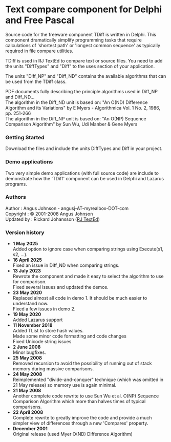 # Text compare component for Delphi and Free Pascal

Source code for the freeware component TDiff is written in Delphi. This 
component dramatically simplify programming tasks that require calculations
of 'shortest path' or 'longest common sequence' as typically required in file 
compare utilities.

TDiff is used in RJ TextEd to compare text or source files. You need to add
the units "DiffTypes" and "Diff" to the uses section of your application.

The units "Diff_NP" and "Diff_ND" contains the available algorithms that can
be used from the TDiff class.  

PDF documents fully describing the principle algorithms used in Diff_NP and Diff_ND...\
The algorithm in the Diff_ND unit is based on: 
"An O(ND) Difference Algorithm and its Variations" by E Myers - 
Algorithmica Vol. 1 No. 2, 1986, pp. 251-266\
The algorithm in the Diff_NP unit is based on: "An O(NP) Sequence Comparison Algorithm"
by Sun Wu, Udi Manber & Gene Myers

### Getting Started

Download the files and include the units DiffTypes and Diff in your project.

### Demo applications

Two very simple demo applications (with full source code) are include to
demonstrate how the 'TDiff' component can be used in Delphi and Lazarus programs.

### Authors
Author        : Angus Johnson - angusj-AT-myrealbox-DOT-com\
Copyright     : © 2001-2008 Angus Johnson\
Updated by    : Rickard Johansson ([RJ TextEd](https://www.rj-texted.se))

### Version history
- **1 May 2025**\
  Added option to ignore case when comparing strings using Execute(s1, s2, ...).
- **16 April 2025**\
  Fixed an issue in Diff_ND when comparing strings.
- **13 July 2023**\
  Rewrote the component and made it easy to select the algorithm to use for comparison.\
  Fixed several issues and updated the demos.
- **23 May 2020**\
  Replaced almost all code in demo 1. It should be much easier to understand now.\
  Fixed a few issues in demo 2.
- **19 May 2020**\
  Added Lazarus support
- **11 November 2018**\
  Added TList<Cardinal> to store hash values.\
  Made some minor code formatting and code changes\
  Fixed Unicode string issues
- **2 June 2008**\
  Minor bugfixes.
- **25 May 2008**\
  Removed recursion to avoid the possibility of running out of stack memory during massive comparisons.
- **24 May 2008**\
  Reimplemented "divide-and-conquer" technique (which was omitted in 21 May release) so memory use is again minimal.
- **21 May 2008**\
  Another complete code rewrite to use Sun Wu et al. O(NP) Sequence Comparison Algorithm which more than halves times of typical comparisons.
- **22 April 2008**\
  Complete rewrite to greatly improve the code and provide a much simpler view of differences through a new 'Compares' property.
- **December 2001**\
  Original release (used Myer O(ND) Difference Algorithm) 




